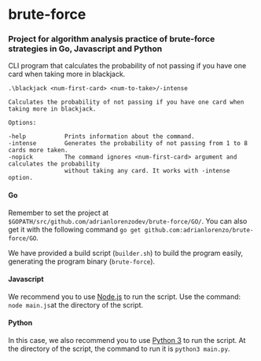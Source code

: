 # brute-force
### Project for algorithm analysis practice of brute-force strategies in Go, Javascript and Python

CLI program that calculates the probability of not passing if you have one card when taking more in blackjack.

```
.\blackjack <num-first-card> <num-to-take>/-intense

Calculates the probability of not passing if you have one card when taking more in blackjack.

Options:

-help           Prints information about the command.
-intense        Generates the probability of not passing from 1 to 8 cards more taken.
-nopick         The command ignores <num-first-card> argument and calculates the probability
                without taking any card. It works with -intense option.
```


#### Go
Remember to set the project at `$GOPATH/src/github.com/adrianlorenzodev/brute-force/GO/`. You can also get it with the following command `go get github.com:adrianlorenzo/brute-force/GO`.

We have provided a build script (`builder.sh`) to build the program easily, generating the program binary (`brute-force`).


#### Javascript
We recommend you to use [Node.js](https://nodejs.org/en/) to run the script. Use the command: `node main.js`at the directory of the script.


#### Python
In this case, we also recommend you to use [Python 3](https://www.python.org/download/releases/3.0/) to run the script. At the directory of the script, the command to run it is `python3 main.py`.
